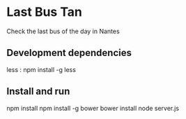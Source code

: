 # Last Bus Tan
Check the last bus of the day in Nantes

## Development dependencies
less : npm install -g less

## Install and run
npm install
npm install -g bower
bower install
node server.js